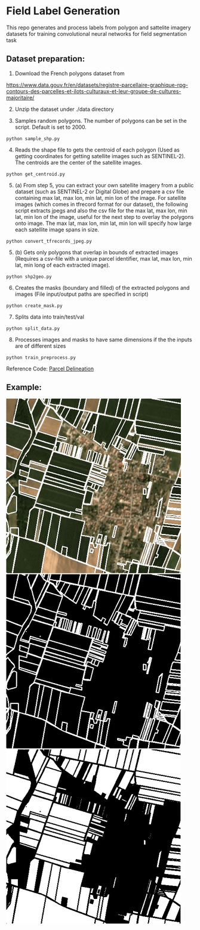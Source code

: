 # Field Label Generation

This repo generates and process labels from polygon and sattelite imagery datasets for training convolutional neural networks for field segmentation task 

## Dataset preparation:

1. Download the French polygons dataset from 

https://www.data.gouv.fr/en/datasets/registre-parcellaire-graphique-rpg-contours-des-parcelles-et-ilots-culturaux-et-leur-groupe-de-cultures-majoritaire/

2. Unzip the dataset under ./data directory

3. Samples random polygons. The number of polygons can be set in the script. Default is set to 2000.
```
python sample_shp.py   
```

4. Reads the shape file to gets the centroid of each polygon (Used as getting coordinates for getting satellite images such as SENTINEL-2). The centroids are the center of the satellite images.
```
python get_centroid.py   
```

5. (a) From step 5, you can extract your own satellite imagery from a public dataset (such as SENTINEL-2 or Digital Globe) and prepare a csv file containing max lat, max lon, min lat, min lon of the image. For satellite images (which comes in tfrecord format for our dataset), the following script extracts jpegs and also the csv file for the max lat, max lon, min lat, min lon of the image, useful for the next step to overlay the polygons onto image. The max lat, max lon, min lat, min lon will specify how large each satellite image spans in size. 
```
python convert_tfrecords_jpeg.py
```

5. (b) Gets only polygons that overlap in bounds of extracted images (Requires a csv-file with a unique parcel identifier, max lat, max lon, min lat, min long of each extracted image).

```
python shp2geo.py
```

6. Creates the masks (boundary and filled) of the extracted polygons and images (File input/output paths are specified in script)

```
python create_mask.py
```

7. Splits data into train/test/val

```
python split_data.py
```

8. Processes images and masks to have same dimensions if the the inputs are of different sizes

```
python train_preprocess.py
```

Reference Code: [Parcel Delineation](https://github.com/sustainlab-group/ParcelDelineation)


## Example:  
![Overlay label generation](https://github.com/erfan377/FieldLabelGeneration/blob/master/ex_overlay.jpeg)
![Boundary label generation](https://github.com/erfan377/FieldLabelGeneration/blob/master/ex_boundry.png)
![Area label generation](https://github.com/erfan377/FieldLabelGeneration/blob/master/ex_area.png)
